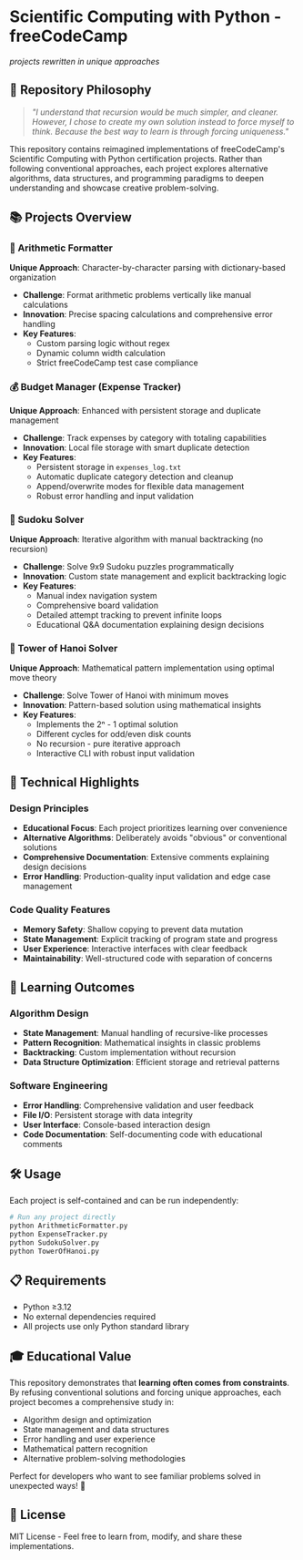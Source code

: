 # Scientific Computing with Python - freeCodeCamp
*projects rewritten in unique approaches*

## 🎯 Repository Philosophy

> *"I understand that recursion would be much simpler, and cleaner. However, I chose to create my own solution instead to force myself to think. Because the best way to learn is through forcing uniqueness."*

This repository contains reimagined implementations of freeCodeCamp's Scientific Computing with Python certification projects. Rather than following conventional approaches, each project explores alternative algorithms, data structures, and programming paradigms to deepen understanding and showcase creative problem-solving.

## 📚 Projects Overview

### 🧮 Arithmetic Formatter
**Unique Approach**: Character-by-character parsing with dictionary-based organization
- **Challenge**: Format arithmetic problems vertically like manual calculations
- **Innovation**: Precise spacing calculations and comprehensive error handling
- **Key Features**: 
  - Custom parsing logic without regex
  - Dynamic column width calculation
  - Strict freeCodeCamp test case compliance

### 💰 Budget Manager (Expense Tracker)
**Unique Approach**: Enhanced with persistent storage and duplicate management
- **Challenge**: Track expenses by category with totaling capabilities  
- **Innovation**: Local file storage with smart duplicate detection
- **Key Features**:
  - Persistent storage in `expenses_log.txt`
  - Automatic duplicate category detection and cleanup
  - Append/overwrite modes for flexible data management
  - Robust error handling and input validation

### 🧩 Sudoku Solver  
**Unique Approach**: Iterative algorithm with manual backtracking (no recursion)
- **Challenge**: Solve 9x9 Sudoku puzzles programmatically
- **Innovation**: Custom state management and explicit backtracking logic
- **Key Features**:
  - Manual index navigation system
  - Comprehensive board validation
  - Detailed attempt tracking to prevent infinite loops
  - Educational Q&A documentation explaining design decisions

### 🗼 Tower of Hanoi Solver
**Unique Approach**: Mathematical pattern implementation using optimal move theory
- **Challenge**: Solve Tower of Hanoi with minimum moves
- **Innovation**: Pattern-based solution using mathematical insights
- **Key Features**:
  - Implements the 2ⁿ - 1 optimal solution
  - Different cycles for odd/even disk counts
  - No recursion - pure iterative approach
  - Interactive CLI with robust input validation

## 🚀 Technical Highlights

### Design Principles
- **Educational Focus**: Each project prioritizes learning over convenience
- **Alternative Algorithms**: Deliberately avoids "obvious" or conventional solutions
- **Comprehensive Documentation**: Extensive comments explaining design decisions
- **Error Handling**: Production-quality input validation and edge case management

### Code Quality Features
- **Memory Safety**: Shallow copying to prevent data mutation
- **State Management**: Explicit tracking of program state and progress
- **User Experience**: Interactive interfaces with clear feedback
- **Maintainability**: Well-structured code with separation of concerns

## 📖 Learning Outcomes

### Algorithm Design
- **State Management**: Manual handling of recursive-like processes
- **Pattern Recognition**: Mathematical insights in classic problems
- **Backtracking**: Custom implementation without recursion
- **Data Structure Optimization**: Efficient storage and retrieval patterns

### Software Engineering
- **Error Handling**: Comprehensive validation and user feedback
- **File I/O**: Persistent storage with data integrity
- **User Interface**: Console-based interaction design
- **Code Documentation**: Self-documenting code with educational comments

## 🛠️ Usage

Each project is self-contained and can be run independently:

```bash
# Run any project directly
python ArithmeticFormatter.py
python ExpenseTracker.py
python SudokuSolver.py
python TowerOfHanoi.py
```

## 📋 Requirements

- Python ≥3.12
- No external dependencies required
- All projects use only Python standard library

## 🎓 Educational Value

This repository demonstrates that **learning often comes from constraints**. By refusing conventional solutions and forcing unique approaches, each project becomes a comprehensive study in:

- Algorithm design and optimization
- State management and data structures  
- Error handling and user experience
- Mathematical pattern recognition
- Alternative problem-solving methodologies

Perfect for developers who want to see familiar problems solved in unexpected ways! 🌟

## 📄 License

MIT License - Feel free to learn from, modify, and share these implementations.